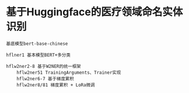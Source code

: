 # 基于Huggingface的医疗领域命名实体识别
    
    基底模型bert-base-chinese
    
    hflner1 基本模型BERT+多分类
    
    hflw2ner2-8 基于W2NER的统一框架
        hflw2ner51 TrainingArguments、Trainer实现
        hflw2ner6-7 基于梯度累积
        hflw2ner8/81 梯度累积 + LoRa微调